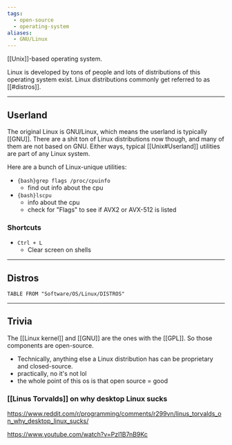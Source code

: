 ```yaml
---
tags:
  - open-source
  - operating-system
aliases:
  - GNU/Linux
---
```

[[Unix]]-based operating system.

Linux is developed by tons of people and lots of distributions of this operating system exist.
Linux distributions commonly get referred to as [[#distros]].

---

## Userland

The original Linux is GNU/Linux, which means the userland is typically [[GNU]].
There are a shit ton of Linux distributions now though, and many of them are not based on GNU. Either ways, typical [[Unix#Userland]] utilities are part of any Linux system.

Here are a bunch of Linux-unique utilities:

- `{bash}grep flags /proc/cpuinfo`
	- find out info about the cpu
- `{bash}lscpu`
	- info about the cpu
	- check for "Flags" to see if AVX2 or AVX-512 is listed

### Shortcuts

- `Ctrl + L`
	- Clear screen on shells

---

## Distros

```dataview
TABLE FROM "Software/OS/Linux/DISTROS"
```

---

## Trivia

The [[Linux kernel]] and [[GNU]] are the ones with the [[GPL]]. So those components are open-source.
- Technically, anything else a Linux distribution has can be proprietary and closed-source.
- practically, no it's not lol
- the whole point of this os is that open source = good

### [[Linus Torvalds]] on why desktop Linux sucks

https://www.reddit.com/r/programming/comments/r299vn/linus_torvalds_on_why_desktop_linux_sucks/

https://www.youtube.com/watch?v=Pzl1B7nB9Kc